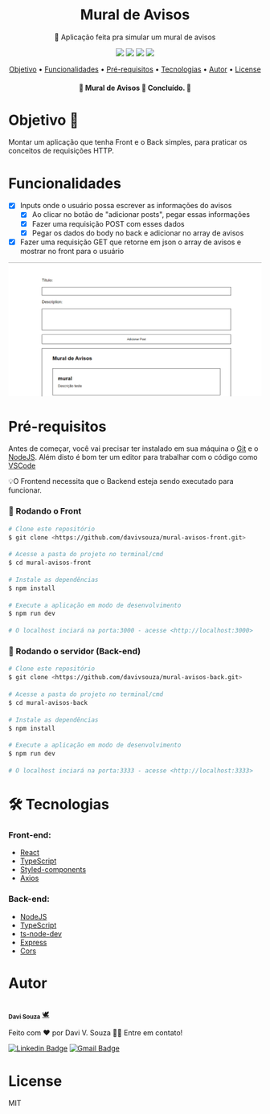 
<h1 align="center">Mural de Avisos</h1>
<p align="center">🚀 Aplicação feita pra simular um mural de avisos </p>

<div align="center">
  <img  src="https://img.shields.io/github/issues/davivsouza/mural-avisos-front"/>
  <img  src="https://img.shields.io/github/forks/davivsouza/mural-avisos-front"/>
  <img  src="https://img.shields.io/github/stars/davivsouza/mural-avisos-front"/>
  <img  src="https://img.shields.io/github/license/davivsouza/mural-avisos-front"/>
</div>

<p align="center">
 <a href="#objetivo">Objetivo</a> •
 <a href="#funcionalidades">Funcionalidades</a> • 
 <a href="#pre-req">Pré-requisitos</a> • 
 <a href="#tecnologias">Tecnologias</a> • 
 <a href="#autor">Autor</a> • 
 <a href="#license">License</a>
</p>
<h4 align="center"> 
	🚧  Mural de Avisos 📝 Concluído.  🚧
</h4>


<h1 id="objetivo">Objetivo 🎯</h1>
Montar um aplicação que tenha Front e o Back simples, para praticar os conceitos de requisições HTTP.

<h1 id="funcionalidades">Funcionalidades</h1>

- [x] Inputs onde o usuário possa escrever as informações do avisos
    - [x] Ao clicar no botão de "adicionar posts", pegar essas informações
    - [x] Fazer uma requisição POST com esses dados
    - [x] Pegar os dados do body no back e adicionar no array de avisos
- [x] Fazer uma requisição GET que retorne em json o array de avisos e 
      mostrar no front para o usuário

<div align="center">
  <img  width="auto" height="auto" src="./github/mural-avisos.gif"/>
</div>


<h1 id="pre-req">Pré-requisitos</h1>

Antes de começar, você vai precisar ter instalado em sua máquina o
[Git](https://git-scm.com) e o [NodeJS](https://nodejs.org/en/). Além disto é bom ter um editor para trabalhar com o código como [VSCode](https://code.visualstudio.com/)

💡O Frontend necessita que o Backend esteja sendo executado para funcionar.

### 🎲 Rodando o Front

```bash
# Clone este repositório
$ git clone <https://github.com/davivsouza/mural-avisos-front.git>

# Acesse a pasta do projeto no terminal/cmd
$ cd mural-avisos-front

# Instale as dependências
$ npm install

# Execute a aplicação em modo de desenvolvimento
$ npm run dev

# O localhost inciará na porta:3000 - acesse <http://localhost:3000>
```

### 🎲 Rodando o servidor (Back-end)
```bash
# Clone este repositório
$ git clone <https://github.com/davivsouza/mural-avisos-back.git>

# Acesse a pasta do projeto no terminal/cmd
$ cd mural-avisos-back

# Instale as dependências
$ npm install

# Execute a aplicação em modo de desenvolvimento
$ npm run dev

# O localhost inciará na porta:3333 - acesse <http://localhost:3333>
```

<h1 id="tecnologias">🛠 Tecnologias</h1>

### Front-end:
- [React](https://pt-br.reactjs.org/)
- [TypeScript](https://www.typescriptlang.org/)
- [Styled-components](https://styled-components.com/docs)
- [Axios](https://github.com/axios/axios)
### Back-end:
- [NodeJS](https://nodejs.org/en/)
- [TypeScript](https://www.typescriptlang.org/)
- [ts-node-dev](https://www.npmjs.com/package/ts-node-dev)
- [Express](https://expressjs.com/)
- [Cors](https://expressjs.com/en/resources/middleware/cors.html)

<h1 id="autor">Autor</h1>

<a href="https://github.com/davivsouza/">
 <img style="border-radius: 50%;" src="https://github.com/davivsouza.png" width="100px;" alt=""/>
 <br />
 <sub><b>Davi Souza</b></sub></a> <a href="https://github.com/davivsouza/" title="Davi V. Souza">🕊</a>


Feito com ❤️ por Davi V. Souza 👋🏽 Entre em contato!

[![Linkedin Badge](https://img.shields.io/badge/-Davi-blue?style=flat-square&logo=Linkedin&logoColor=white&link=https://www.linkedin.com/in/davi-vasconcelos-souza-236170234/)](https://www.linkedin.com/in/davi-vasconcelos-souza-236170234/) 
[![Gmail Badge](https://img.shields.io/badge/-davivasconcelossouza21@gmail.com-c14438?style=flat-square&logo=Gmail&logoColor=white&link=mailto:davivasconcelossouza21@gmail.com)](mailto:davivasconcelossouza21@gmail.com)


<h1 id="license">License</h1>
<p>MIT</p>
